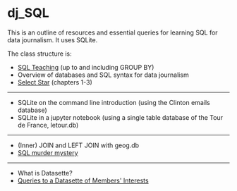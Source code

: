 # dj_SQL

This is an outline of resources and essential queries for learning SQL for data journalism. It uses SQLite.

The class structure is:

- [SQL Teaching](https://www.sqlteaching.com/) (up to and including GROUP BY)
- Overview of databases and SQL syntax for data journalism
- [Select Star](https://selectstarsql.com/) (chapters 1-3)
---
- SQLite on the command line introduction (using the Clinton emails database)
- SQLite in a jupyter notebook (using a single table database of the Tour de France, letour.db)
---
- (Inner) JOIN and LEFT JOIN with geog.db
- [SQL murder mystery](http://mystery.knightlab.com/index.html#experienced)
---
- What is Datasette?
- [Queries to a Datasette of Members' Interests](https://register-of-members-interests.datasettes.com/regmem)

